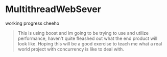 # MultithreadWebSever
working progress cheeho

> This is using boost and im going to be trying to use and utilize performance, haven't quite fleashed out what the end product will look like.
> Hoping this will be a good exercise to teach me what a real world project with concurrency is like to deal with.

